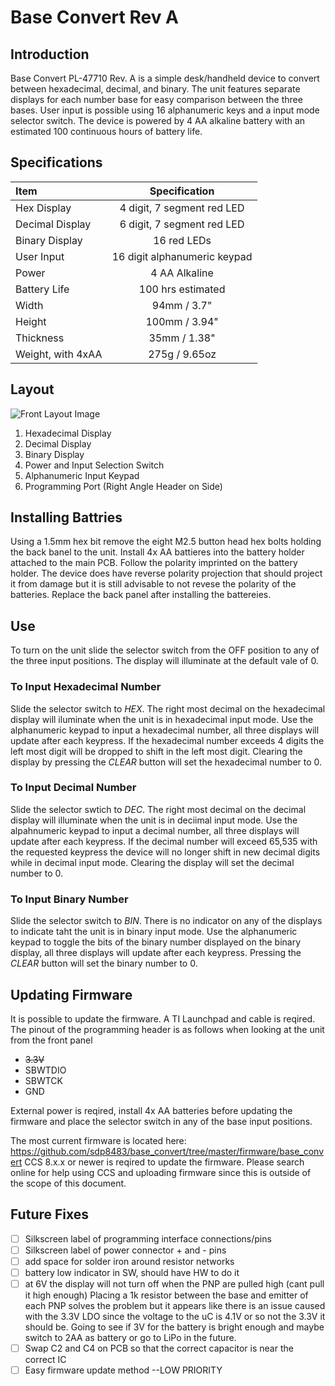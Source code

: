 # Base Convert Rev A 
## Introduction
Base Convert PL-47710 Rev. A is a simple desk/handheld device to convert between hexadecimal, decimal, and binary. The unit features separate displays for each number base for easy comparison between the three bases. User input is possible using 16 alphanumeric keys and a input mode selector switch. The device is powered by 4 AA alkaline battery with an estimated 100 continuous hours of battery life.

## Specifications
|Item             |Specification               |
|:----------------|:--------------------------:|
|Hex Display      |4 digit, 7 segment red LED  |
|Decimal Display  |6 digit, 7 segment red LED  |
|Binary Display   |16 red LEDs                 |
|User Input       |16 digit alphanumeric keypad|
|Power            |4 AA Alkaline               |
|Battery Life     |100 hrs estimated           |
|Width            |94mm / 3.7"                 |
|Height           |100mm / 3.94"               |
|Thickness        |35mm / 1.38"                |
|Weight, with 4xAA|275g / 9.65oz               |

## Layout
![Front Layout Image](https://github.com/sdp8483/base_convert/blob/master/images/Rev%20A/05_BaseConvert_FrontLayout.png?raw=true)

1. Hexadecimal Display
2. Decimal Display
3. Binary Display
4. Power and Input Selection Switch
5. Alphanumeric Input Keypad
6. Programming Port (Right Angle Header on Side)

## Installing Battries
Using a 1.5mm hex bit remove the eight M2.5 button head hex bolts holding the back banel to the unit. Install 4x AA battieres into the battery holder attached to the main PCB. Follow the polarity imprinted on the battery holder. The device does have reverse polarity projection that should project it from damage but it is still advisable to not revese the polarity of the batteries. Replace the back panel after installing the battereies.

## Use
To turn on the unit slide the selector switch from the OFF position to any of the three input positions. The display will illuminate at the default vale of 0.

### To Input Hexadecimal Number
Slide the selector switch to *HEX*. The right most decimal on the hexadecimal display will iluminate when the unit is in hexadecimal input mode. Use the alphanumeric keypad to input a hexadecimal number, all three displays will update after each keypress. If the hexadecimal number exceeds 4 digits the left most digit will be dropped to shift in the left most digit. Clearing the display by pressing the *CLEAR* button will set the hexadecimal number to 0.

### To Input Decimal Number
Slide the selector swtich to *DEC*. The right most decimal on the decimal display will illuminate when the unit is in deciimal input mode. Use the alpahnumeric keypad to input a decimal number, all three displays will update after each keypress. If the decimal number will exceed 65,535 with the requested keypress the device will no longer shift in new decimal digits while in decimal input mode. Clearing the display will set the decimal number to 0.

### To Input Binary Number
Slide the selector switch to *BIN*. There is no indicator on any of the displays to indicate taht the unit is in binary input mode. Use the alphanumeric keypad to toggle the bits of the binary number displayed on the binary display, all three displays will update after each keypress. Pressing the *CLEAR* button will set the binary number to 0.

## Updating Firmware
It is possible to update the firmware. A TI Launchpad and cable is reqired. The pinout of the programming header is as follows when looking at the unit from the front panel

- ~~3.3V~~
- SBWTDIO
- SBWTCK
- GND

External power is reqired, install 4x AA batteries before updating the firmware and place the selector switch in any of the base input positions.

The most current firmware is located here: https://github.com/sdp8483/base_convert/tree/master/firmware/base_convert
CCS 8.x.x or newer is reqired to update the firmware. Please search online for help using CCS and uploading firmware since this is outside of the scope of this document.

## Future Fixes
- [ ] Silkscreen label of programming interface connections/pins
- [ ] Silkscreen label of power connector + and - pins
- [ ] add space for solder iron around resistor networks
- [ ] battery low indicator in SW, should have HW to do it
- [ ] at 6V the display will not turn off when the PNP are pulled high (cant pull it high enough) 
  Placing a 1k resistor between the base and emitter of each PNP solves the problem but it appears 
  like there is an issue caused with the 3.3V LDO since the voltage to the uC is 4.1V or so not the 3.3V it should be.
  Going to see if 3V for the battery is bright enough and maybe switch to 2AA as battery or go to LiPo in the future.
- [ ] Swap C2 and C4 on PCB so that the correct capacitor is near the correct IC
- [ ] Easy firmware update method --LOW PRIORITY
